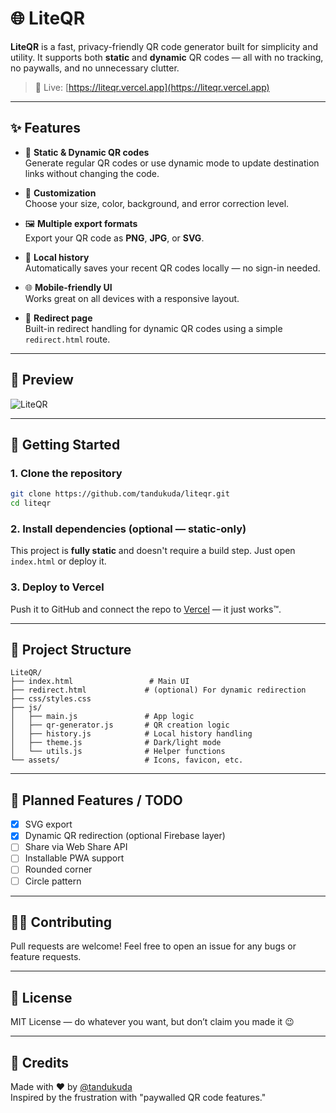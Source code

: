 # 🌐 LiteQR

**LiteQR** is a fast, privacy-friendly QR code generator built for simplicity and utility. It supports both **static** and **dynamic** QR codes — all with no tracking, no paywalls, and no unnecessary clutter.

> 🔗 Live: [https://liteqr.vercel.app](https://liteqr.vercel.app)

---

## ✨ Features

* 🧩 **Static & Dynamic QR codes**</br>
Generate regular QR codes or use dynamic mode to update destination links without changing the code.

* 🎨 **Customization**</br>
  Choose your size, color, background, and error correction level.

* 🖼️ **Multiple export formats**</br>
  Export your QR code as **PNG**, **JPG**, or **SVG**.

* 📜 **Local history**</br>
  Automatically saves your recent QR codes locally — no sign-in needed.

* 🌐 **Mobile-friendly UI**</br>
  Works great on all devices with a responsive layout.

* 🧭 **Redirect page**</br>
  Built-in redirect handling for dynamic QR codes using a simple `redirect.html` route.

---

## 📸 Preview

![LiteQR](https://github.com/user-attachments/assets/e2be8d07-71f3-4f84-af90-5f485a0d739f)

---

## 🚀 Getting Started

### 1. Clone the repository

```bash
git clone https://github.com/tandukuda/liteqr.git
cd liteqr
```

### 2. Install dependencies (optional — static-only)

This project is **fully static** and doesn't require a build step. Just open `index.html` or deploy it.

### 3. Deploy to Vercel

Push it to GitHub and connect the repo to [Vercel](https://vercel.com) — it just works™.

---

## 📁 Project Structure

```
LiteQR/
├── index.html                 # Main UI
├── redirect.html             # (optional) For dynamic redirection
├── css/styles.css
├── js/
│   ├── main.js               # App logic
│   ├── qr-generator.js       # QR creation logic
│   ├── history.js            # Local history handling
│   ├── theme.js              # Dark/light mode
│   └── utils.js              # Helper functions
└── assets/                   # Icons, favicon, etc.
```

---

## 📌 Planned Features / TODO

- [X] SVG export
- [X] Dynamic QR redirection (optional Firebase layer)
- [ ] Share via Web Share API
- [ ] Installable PWA support
- [ ] Rounded corner
- [ ] Circle pattern

---

## 🧑‍💻 Contributing

Pull requests are welcome! Feel free to open an issue for any bugs or feature requests.

---

## 📄 License

MIT License — do whatever you want, but don’t claim you made it 😉

---

## 💬 Credits

Made with ❤️ by [@tandukuda](https://github.com/tandukuda)  
Inspired by the frustration with "paywalled QR code features."
